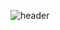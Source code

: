 <div align="LAFT">
  
![header](https://capsule-render.vercel.app/api?type=slice&taxt=HelloWorld)
</div>

